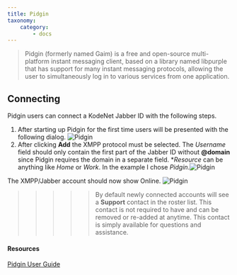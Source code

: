 ```yaml
---
title: Pidgin
taxonomy:
    category:
        - docs
---
```


> Pidgin (formerly named Gaim) is a free and open-source multi-platform instant messaging client, based on a library named libpurple that has support for many instant messaging protocols, allowing the user to simultaneously log in to various services from one application.

## Connecting

Pidgin users can connect a KodeNet Jabber ID with the following steps.

1. After starting up Pidgin for the first time users will be presented with the following dialog. 
![Pidgin](/user/pages/media/pidgin/connect/step1.png)
2. After clicking **Add** the XMPP protocol must be selected. The *Username* field should only contain the first part of the Jabber ID without **@domain** since Pidgin requires the domain in a separate field. **Resource* can be anything like _Home_ or _Work_. In the example I chose _Pidgin_.![Pidgin](/user/pages/media/pidgin/connect/step2.png)

The XMPP/Jabber account should now show Online.
![Pidgin](/user/pages/media/pidgin/connect/step3.png)

>>>>> By default newly connected accounts will see a **Support** contact in the roster list. This contact is not required to have and can be removed or re-added at anytime. This contact is simply available for questions and assistance.

#### Resources
[Pidgin User Guide](https://developer.pidgin.im/wiki/Using%20Pidgin)
